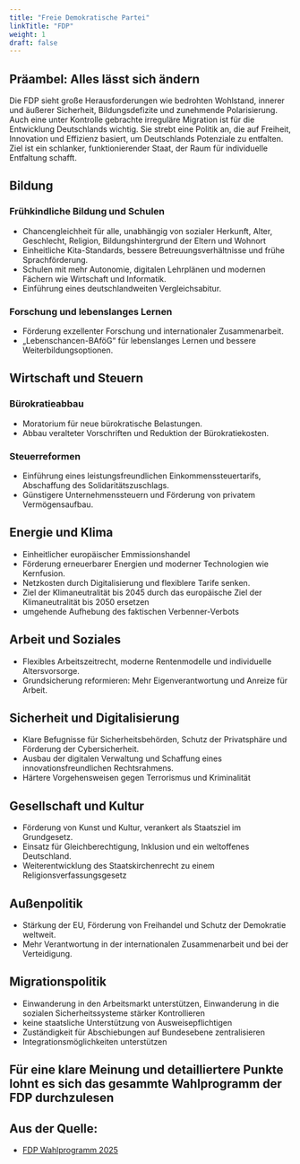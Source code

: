 ```yaml
---
title: "Freie Demokratische Partei"
linkTitle: "FDP"
weight: 1
draft: false
---
```


## Präambel: Alles lässt sich ändern
Die FDP sieht große Herausforderungen wie bedrohten Wohlstand, innerer und äußerer Sicherheit, Bildungsdefizite und zunehmende Polarisierung. Auch eine unter Kontrolle gebrachte irreguläre Migration ist für die Entwicklung Deutschlands wichtig. Sie strebt eine Politik an, die auf Freiheit, Innovation und Effizienz basiert, um Deutschlands Potenziale zu entfalten. Ziel ist ein schlanker, funktionierender Staat, der Raum für individuelle Entfaltung schafft.


## Bildung

### Frühkindliche Bildung und Schulen
- Chancengleichheit für alle, unabhängig von sozialer Herkunft, Alter, Geschlecht, Religion, Bildungshintergrund der Eltern und Wohnort
- Einheitliche Kita-Standards, bessere Betreuungsverhältnisse und frühe Sprachförderung.  
- Schulen mit mehr Autonomie, digitalen Lehrplänen und modernen Fächern wie Wirtschaft und Informatik.  
- Einführung eines deutschlandweiten Vergleichsabitur.

### Forschung und lebenslanges Lernen
- Förderung exzellenter Forschung und internationaler Zusammenarbeit.  
- „Lebenschancen-BAföG“ für lebenslanges Lernen und bessere Weiterbildungsoptionen.  

## Wirtschaft und Steuern
### Bürokratieabbau
- Moratorium für neue bürokratische Belastungen.  
- Abbau veralteter Vorschriften und Reduktion der Bürokratiekosten.  

### Steuerreformen
- Einführung eines leistungsfreundlichen Einkommenssteuertarifs, Abschaffung des Solidaritätszuschlags.  
- Günstigere Unternehmenssteuern und Förderung von privatem Vermögensaufbau.  

## Energie und Klima
- Einheitlicher europäischer Emmissionshandel
- Förderung erneuerbarer Energien und moderner Technologien wie Kernfusion.  
- Netzkosten durch Digitalisierung und flexiblere Tarife senken.
- Ziel der Klimaneutralität bis 2045 durch das europäische Ziel der Klimaneutralität bis 2050 ersetzen
- umgehende Aufhebung des faktischen Verbenner-Verbots

## Arbeit und Soziales
- Flexibles Arbeitszeitrecht, moderne Rentenmodelle und individuelle Altersvorsorge.  
- Grundsicherung reformieren: Mehr Eigenverantwortung und Anreize für Arbeit.  

## Sicherheit und Digitalisierung
- Klare Befugnisse für Sicherheitsbehörden, Schutz der Privatsphäre und Förderung der Cybersicherheit.  
- Ausbau der digitalen Verwaltung und Schaffung eines innovationsfreundlichen Rechtsrahmens.
- Härtere Vorgehensweisen gegen Terrorismus und Kriminalität   

## Gesellschaft und Kultur
- Förderung von Kunst und Kultur, verankert als Staatsziel im Grundgesetz.  
- Einsatz für Gleichberechtigung, Inklusion und ein weltoffenes Deutschland.
- Weiterentwicklung des Staatskirchenrecht zu einem Religionsverfassungsgesetz

## Außenpolitik
- Stärkung der EU, Förderung von Freihandel und Schutz der Demokratie weltweit.  
- Mehr Verantwortung in der internationalen Zusammenarbeit und bei der Verteidigung.

## Migrationspolitik
- Einwanderung in den Arbeitsmarkt unterstützen, Einwanderung in die sozialen Sicherheitssysteme stärker Kontrollieren
- keine staatsliche Unterstützung von Ausweisepflichtigen
- Zuständigkeit für Abschiebungen auf Bundesebene zentralisieren
- Integrationsmöglichkeiten unterstützen

## Für eine klare Meinung und detailliertere Punkte lohnt es sich das gesammte Wahlprogramm der FDP durchzulesen
## Aus der Quelle:

- [FDP Wahlprogramm 2025](https://www.fdp.de/sites/default/files/2024-12/fdp-wahlprogramm_2025.pdf)

